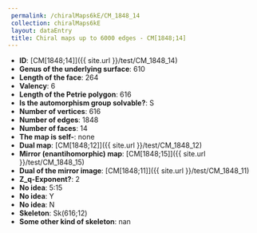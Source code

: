 ```yaml
--- 
 permalink: /chiralMaps6kE/CM_1848_14 
 collection: chiralMaps6kE
 layout: dataEntry
 title: Chiral maps up to 6000 edges - CM[1848;14]
---
```


- **ID**: [CM[1848;14]]({{ site.url }}/test/CM_1848_14)
- **Genus of the underlying surface**: 610
- **Length of the face**: 264
- **Valency**: 6
- **Length of the Petrie polygon**: 616
- **Is the automorphism group solvable?**: S
- **Number of vertices**: 616
- **Number of edges**: 1848
- **Number of faces**: 14
- **The map is self-**: none
- **Dual map**: [CM[1848;12]]({{ site.url }}/test/CM_1848_12)
- **Mirror (enantihomorphic) map**: [CM[1848;15]]({{ site.url }}/test/CM_1848_15)
- **Dual of the mirror image**: [CM[1848;11]]({{ site.url }}/test/CM_1848_11)
- **Z_q-Exponent?**: 2
- **No idea**:  5:15
- **No idea**: Y
- **No idea**: N
- **Skeleton**: Sk(616;12)
- **Some other kind of skeleton**: nan
